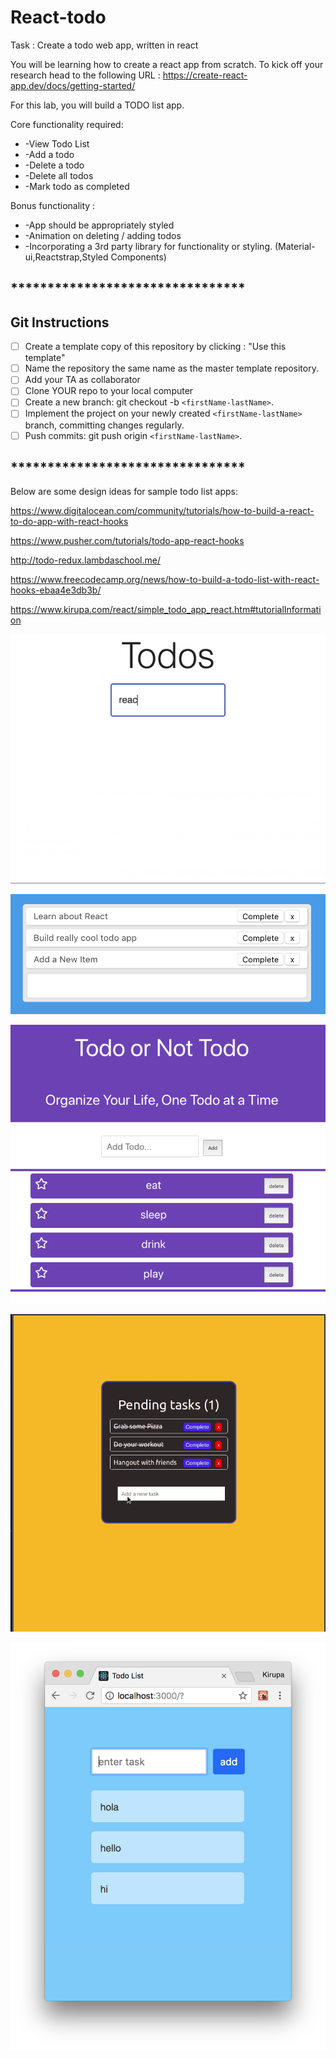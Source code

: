 # React-todo
Task : Create a todo web app, written in react

You will be learning how to create a react app from scratch.  To kick off your research head to the following URL : https://create-react-app.dev/docs/getting-started/

For this lab, you will build a TODO list app.

Core functionality required:
* -View Todo List
* -Add a todo
* -Delete a todo
* -Delete all todos
* -Mark todo as completed

Bonus functionality : 
* -App should be appropriately styled
* -Animation on deleting / adding todos
* -Incorporating a 3rd party library for functionality or styling.  (Material-ui,Reactstrap,Styled Components)


## ********************************
## Git Instructions
- [ ] Create a template copy of this repository by clicking : "Use this template"
- [ ] Name the repository the same name as the master template repository.  
- [ ] Add your TA as collaborator
- [ ] Clone YOUR repo to your local computer
- [ ] Create a new branch: git checkout -b `<firstName-lastName>`.
- [ ] Implement the project on your newly created `<firstName-lastName>` branch, committing changes regularly.
- [ ] Push commits: git push origin `<firstName-lastName>`.
## ********************************


Below are some design ideas for sample todo list apps:

https://www.digitalocean.com/community/tutorials/how-to-build-a-react-to-do-app-with-react-hooks

https://www.pusher.com/tutorials/todo-app-react-hooks

http://todo-redux.lambdaschool.me/

https://www.freecodecamp.org/news/how-to-build-a-todo-list-with-react-hooks-ebaa4e3db3b/

https://www.kirupa.com/react/simple_todo_app_react.htm#tutorialInformation


![todo](assets/todo-freecode.gif)


![todo2](assets/todo-digiocean.png)


![todo3](assets/todo-purple.png)


![todo4](assets/todo-pusher.gif)


![todo1](assets/blue-todo.jpg)


